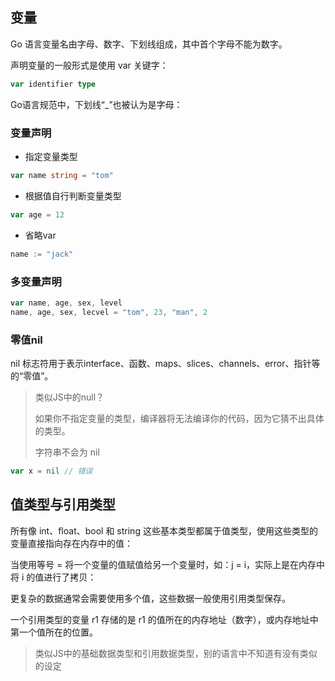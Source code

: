 ## 变量

Go 语言变量名由字母、数字、下划线组成，其中首个字母不能为数字。

声明变量的一般形式是使用 var 关键字：

```go
var identifier type
```

Go语言规范中，下划线“_”也被认为是字母：

### 变量声明

- 指定变量类型

```go
var name string = "tom"
```

- 根据值自行判断变量类型

```go
var age = 12
```

- 省略var

```go
name := "jack"
```

### 多变量声明
```go
var name, age, sex, level
name, age, sex, lecvel = "tom", 23, "man", 2
```

### 零值nil
nil 标志符用于表示interface、函数、maps、slices、channels、error、指针等的“零值”。

> 类似JS中的null？
> 
> 如果你不指定变量的类型，编译器将无法编译你的代码，因为它猜不出具体的类型。
> 
> 字符串不会为 nil

```go
var x = nil // 错误
```

## 值类型与引用类型

所有像 int、float、bool 和 string 这些基本类型都属于值类型，使用这些类型的变量直接指向存在内存中的值：

当使用等号 = 将一个变量的值赋值给另一个变量时，如：j = i，实际上是在内存中将 i 的值进行了拷贝：

更复杂的数据通常会需要使用多个值，这些数据一般使用引用类型保存。

一个引用类型的变量 r1 存储的是 r1 的值所在的内存地址（数字），或内存地址中第一个值所在的位置。

> 类似JS中的基础数据类型和引用数据类型，别的语言中不知道有没有类似的设定